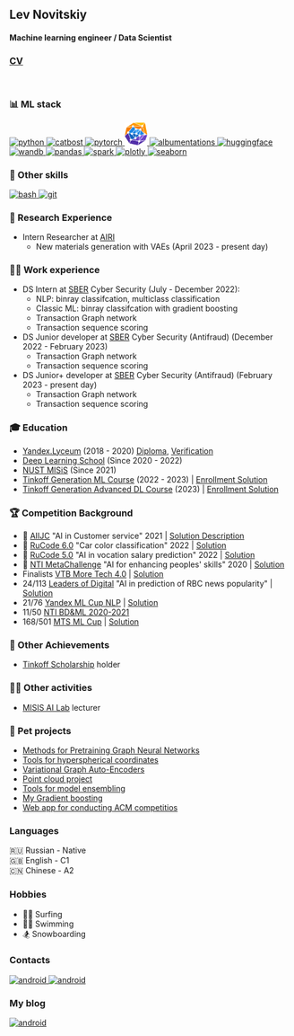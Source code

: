 ## Lev Novitskiy
#### Machine learning engineer / Data Scientist

### [CV](https://docs.google.com/document/d/1jdLZTA3AKpMN6FJjoJle_kphrkk5LOnrjv5tbOGH8vM/edit?usp=sharing)
</br>

### 📊 ML stack
<p align="left"> 
  <a href="https://www.python.org" target="_blank"> 
    <img src="https://upload.wikimedia.org/wikipedia/commons/thumb/c/c3/Python-logo-notext.svg/1869px-Python-logo-notext.svg.png" alt="python" width="40" height="40"/>
  </a>
  
  <a href="https://www.python.org" target="_blank"> 
    <img src="https://upload.wikimedia.org/wikipedia/commons/c/cc/CatBoostLogo.png" alt="catbost" width="40" height="40"/>
  </a>
  
  <a href="https://pytorch.org" target="_blank"> 
    <img src="https://pytorch.org/assets/images/pytorch-logo.png" alt="pytorch" width="45" height="45"/>
  </a>
  
   <a href="https://pytorch-geometric.readthedocs.io/en/latest/#" target="_blank"> 
    <img src="https://raw.githubusercontent.com/pyg-team/pyg_sphinx_theme/master/pyg_sphinx_theme/static/img/pyg_logo.png" alt="pytorch-geometric" width="40" height="40"/>
  </a>
  
  <a href="https://albumentations.ai" target="_blank"> 
    <img src="https://albumentations.ai/assets/img/custom/albumentations_logo.png" alt="albumentations" width="40" height="40"/>
  </a>

  <a href="https://huggingface.co" target="_blank"> 
    <img src="https://uptime-storage.s3.amazonaws.com/logos/d32f5c39b694f3e64d29fc2c9b988cdd.png" alt="huggingface" width="40" height="40"/>
  </a>
  
  <a href="https://wandb.ai/site" target="_blank"> 
    <img src="https://wandb.ai/logo.png" alt="wandb" width="40" height="40"/>
  </a>
  
  <a href="https://pandas.pydata.org" target="_blank"> 
    <img src="https://encrypted-tbn0.gstatic.com/images?q=tbn:ANd9GcT01Ctpf3nRjz7b9l-om2h2llNA0jL4d_MVtXXXHVF5mWIn5nyMXLgzYscFGZdbhf_LN8M&usqp=CAU" alt="pandas" width="40" height="40"/>
  </a>
  
  <a href="https://spark.apache.org" target="_blank"> 
    <img src="https://cdn.icon-icons.com/icons2/2699/PNG/512/apache_spark_logo_icon_170560.png" alt="spark" width="40" height="40"/>
  </a>
  
  <a href="https://plotly.com" target="_blank"> 
    <img src="https://cdn.icon-icons.com/icons2/2699/PNG/512/plot_ly_logo_icon_168902.png" alt="plotly" width="40" height="40"/>
  </a>
  
  <a href="https://seaborn.pydata.org" target="_blank"> 
    <img src="https://seaborn.pydata.org/_images/logo-mark-lightbg.svg" alt="seaborn" width="40" height="40"/>
  </a>
  
</p>
  
### 🔧 Other skills
<p>
  <a href="https://ru.wikipedia.org/wiki/Bash" target="_blank"> 
    <img src="https://upload.wikimedia.org/wikipedia/commons/thumb/4/4b/Bash_Logo_Colored.svg/1200px-Bash_Logo_Colored.svg.png" alt="bash" width="40" height="40"/>
  </a>
  
  <a href="https://git-scm.com/doc" target="_blank"> 
    <img src="https://git-scm.com/images/logos/logomark-orange@2x.png" alt="git" width="40" height="40"/>
  </a>
</p>

### 🧪 Research Experience
* Intern Researcher at [AIRI](https://airi.net)
  - New materials generation with VAEs (April 2023 - present day)
  
### 👨‍💻 Work experience
* DS Intern at [SBER](https://www.sberbank.ru) Cyber Security (July - December 2022):
  - NLP: binray classifcation, multiclass classification
  - Classic ML: binray classifcation with gradient boosting
  - Transaction Graph network
  - Transaction sequence scoring
* DS Junior developer at [SBER](https://www.sberbank.ru) Cyber Security (Antifraud) (December 2022 - February 2023)
  - Transaction Graph network
  - Transaction sequence scoring
* DS Junior+ developer at [SBER](https://www.sberbank.ru) Cyber Security (Antifraud) (February 2023 - present day)
  - Transaction Graph network
  - Transaction sequence scoring

### 🎓 Education
* [Yandex.Lyceum](https://yandexlyceum.ru) (2018 - 2020) [Diploma](https://drive.google.com/file/d/1JjV6csNFe4L6jsJ9uoKAr_vwwYxWpZhs/view?usp=sharing),  [Verification](https://lyceum.yandex.ru/certificate/check/?certNumber=200216574&lastName=Новицкий)
* [Deep Learning School](https://dls.samcs.ru/) (Since 2020 - 2022)
* [NUST MISiS](https://en.misis.ru) (Since 2021)
* [Tinkoff Generation ML Course](https://fintech.tinkoff.ru/school/generation/) (2022 - 2023) | [Enrollment Solution](https://github.com/leffff/tinkoff-generation-solution)
* [Tinkoff Generation Advanced DL Course](https://fintech.tinkoff.ru/school/generation/dl/) (2023) | [Enrollment Solution](https://github.com/leffff/tinkoff-advanced-dl)

### 🏆 Competition Background
* 🥇 [AIIJC](https://aiijc.com/ru/) "AI in Customer service" 2021 | [Solution Description](https://github.com/leffff/AI-IJC)
* 🥈 [RuCode 6.0](https://rucode.net) "Car color classification" 2022 | [Solution](https://github.com/leffff/rucode_6)
* 🥈 [RuCode 5.0](https://rucode.net) "AI in vocation salary prediction" 2022 | [Solution](https://github.com/leffff/RuCode-Payroll-2022)
* 🥈 [NTI MetaChallenge](https://practicingfutures.org/meta) "AI for enhancing peoples' skills" 2020 | [Solution](https://github.com/leffff/mr_din_bot)
* Finalists [VTB More Tech 4.0](https://moretech.vtb.ru) | [Solution](https://github.com/leffff/vtb_more_tech)
* 24/113 [Leaders of Digital](https://hacks-ai.ru/championships/758453) "AI in prediction of RBC news popularity" | [Solution](https://github.com/leffff/leaders_of_digital_rbc_2022)
* 21/76 [Yandex ML Cup NLP](https://yandex.ru/cup/ml) | [Solution](https://github.com/leffff/yandex_cup_nlp_2021)
* 11/50 [NTI BD&ML 2020-2021](https://ntcontest.ru/tracks/nto-school/proekt-po-iskusstvennomu-intellektu/bolshie-dannye-i-mashinnoe-obuchenie/)
* 168/501 [MTS ML Cup](https://ods.ai/competitions/mtsmlcup) | [Solution](https://github.com/leffff/mts-ml-cup)

### 🎉 Other Achievements
* [Tinkoff Scholarship](https://fintech.tinkoff.ru/activities/scholarship/) holder

### 👨‍🏫 Other activities
* [MISIS AI Lab](https://misisailab.github.io) lecturer

### 🐶 Pet projects
* [Methods for Pretraining Graph Neural Networks](https://github.com/leffff/any-domain-pretrain-gnns)
* [Tools for hyperspherical coordinates](https://github.com/leffff/pytorch-hypersphere)
* [Variational Graph Auto-Encoders](https://github.com/leffff/vgae-pytorch)
* [Point cloud project](https://github.com/leffff/point-cloud-project)
* [Tools for model ensembling](https://github.com/leffff/fast-ensemble)
* [My Gradient boosting](https://github.com/leffff/stackboost)
* [Web app for conducting ACM competitios](https://github.com/cutefluffyfox/zhecker)

### Languages
🇷🇺 Russian - Native <br>
🇬🇧 English - C1 <br>
🇨🇳 Chinese - A2 <br>

### Hobbies
* 🏄‍♂️ Surfing
* 🏊‍♂️ Swimming
* 🏂 Snowboarding

### Contacts
<p align="left"> 
  <a href="https://t.me/lefffffffff" target="_blank"> 
    <img src="https://upload.wikimedia.org/wikipedia/commons/thumb/8/82/Telegram_logo.svg/1024px-Telegram_logo.svg.png" alt="android" width="30" height="30"/> 
  </a>
  <a href="https://www.instagram.com/leffffffffffffff/" target="_blank"> 
    <img src="https://upload.wikimedia.org/wikipedia/commons/thumb/e/e7/Instagram_logo_2016.svg/800px-Instagram_logo_2016.svg.png" alt="android" width="30" height="30"/> 
  </a>
</p>

### My blog
<p align="left"> 
  <a href="https://t.me/mlball_days" target="_blank"> 
    <img src="https://upload.wikimedia.org/wikipedia/commons/thumb/8/82/Telegram_logo.svg/1024px-Telegram_logo.svg.png" alt="android" width="30" height="30"/> 
  </a>
</p>
